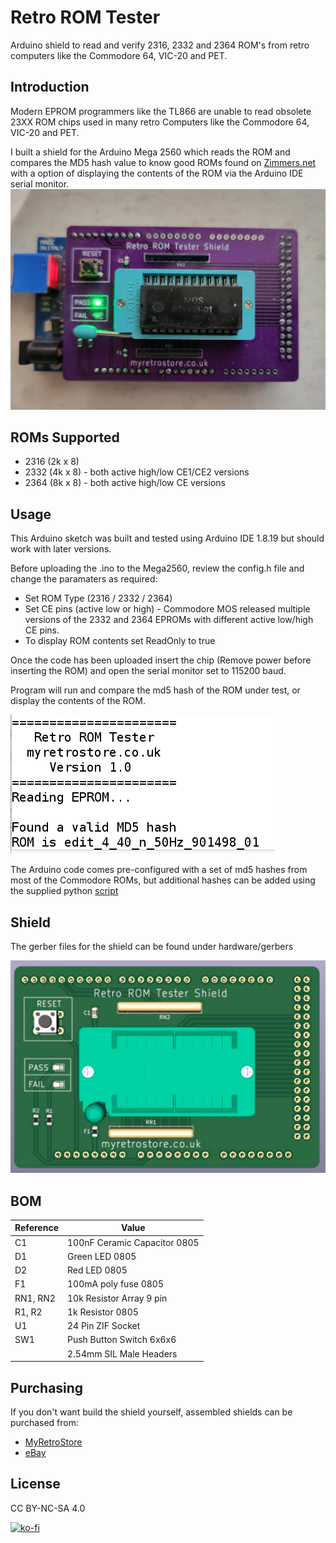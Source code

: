 # Retro ROM Tester
Arduino shield to read and verify 2316, 2332 and 2364 ROM's from retro computers like the Commodore 64, VIC-20 and PET.

## Introduction
Modern EPROM programmers like the TL866 are unable to read obsolete 23XX ROM chips used in many retro Computers like the Commodore 64, VIC-20 and PET.

I built a shield for the Arduino Mega 2560 which reads the ROM and compares the MD5 hash value to know good ROMs found on [Zimmers.net](https://zimmers.net/anonftp/pub/cbm/firmware/index.html) with a option of displaying the contents of the ROM via the Arduino IDE serial monitor. 
![Shield](https://github.com/MyRetroStore/RetroRomTester/blob/main/hardware/Retro%20ROM%20Tester%20Shield.jpg?raw=true)


## ROMs Supported
- 2316 (2k x 8)
- 2332 (4k x 8) - both active high/low CE1/CE2 versions
- 2364 (8k x 8) - both active high/low CE versions

## Usage

This Arduino sketch was built and tested using Arduino IDE 1.8.19 but should work with later versions.

Before uploading the .ino to the Mega2560, review the config.h file and change the paramaters as required:

- Set ROM Type (2316 / 2332 / 2364)
- Set CE pins (active low or high) - Commodore MOS released multiple versions of the 2332 and 2364 EPROMs with different active low/high CE pins.
- To display ROM contents set ReadOnly to true

Once the code has been uploaded insert the chip (Remove power before inserting the ROM) and open the serial monitor set to 115200 baud.

Program will run and compare the md5 hash of the ROM under test, or display the contents of the ROM.

![Serial Output](https://github.com/MyRetroStore/RetroRomTester/blob/main/software/serial-output.png?raw=true)

The Arduino code comes pre-configured with a set of md5 hashes from most of the Commodore ROMs, but additional hashes can be added using the supplied python [script](https://github.com/MyRetroStore/RetroRomTester/tree/main/software)


##  Shield

The gerber files for the shield can be found under hardware/gerbers

![Retro ROM Tester](https://github.com/MyRetroStore/RetroRomTester/blob/main/hardware/Retro%20ROM%20Tester.png?raw=true)

## BOM
| Reference | Value |
| ------ | ------ |
| C1 | 100nF Ceramic Capacitor 0805 |
| D1 | Green LED 0805 |
| D2 | Red LED 0805 |
| F1 | 100mA poly fuse 0805 |
| RN1, RN2 | 10k Resistor Array 9 pin |
| R1, R2 | 1k Resistor 0805 |
| U1 | 24 Pin ZIF Socket |
| SW1 | Push Button Switch 6x6x6 |
| | 2.54mm SIL Male Headers

## Purchasing

If you don't want build the shield yourself, assembled shields can be purchased from:
- [MyRetroStore](https://myretrostore.co.uk/)
- [eBay](https://www.ebay.co.uk/str/myretrostoreuk)

## License
CC BY-NC-SA 4.0


[![ko-fi](https://ko-fi.com/img/githubbutton_sm.svg)](https://ko-fi.com/H2H8RDX9W)
